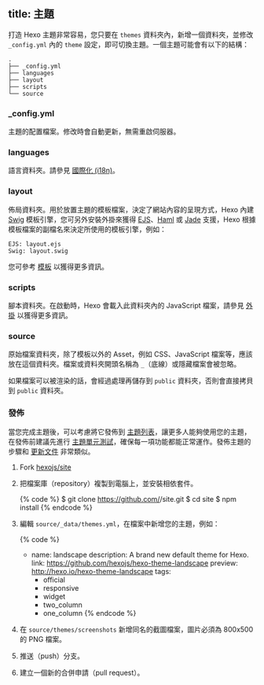 title: 主題
---
打造 Hexo 主題非常容易，您只要在 `themes` 資料夾內，新增一個資料夾，並修改 `_config.yml` 內的 `theme` 設定，即可切換主題。一個主題可能會有以下的結構：

``` plain
.
├── _config.yml
├── languages
├── layout
├── scripts
└── source
```

### _config.yml

主題的配置檔案。修改時會自動更新，無需重啟伺服器。

### languages

語言資料夾。請參見 [國際化 (i18n)](internationalization.html)。

### layout

佈局資料夾。用於放置主題的模板檔案，決定了網站內容的呈現方式，Hexo 內建 [Swig] 模板引擎，您可另外安裝外掛來獲得 [EJS]、[Haml] 或 [Jade] 支援，Hexo 根據模板檔案的副檔名來決定所使用的模板引擎，例如：

``` plain
EJS: layout.ejs
Swig: layout.swig
```

您可參考 [模板](templates.html) 以獲得更多資訊。

### scripts

腳本資料夾。在啟動時，Hexo 會載入此資料夾內的 JavaScript 檔案，請參見 [外掛](plugins.html) 以獲得更多資訊。

### source

原始檔案資料夾，除了模板以外的 Asset，例如 CSS、JavaScript 檔案等，應該放在這個資料夾。檔案或資料夾開頭名稱為 `_`（底線）或隱藏檔案會被忽略。

如果檔案可以被渲染的話，會經過處理再儲存到 `public` 資料夾，否則會直接拷貝到 `public` 資料夾。

### 發佈

當您完成主題後，可以考慮將它發佈到 [主題列表](/themes)，讓更多人能夠使用您的主題，在發佈前建議先進行 [主題單元測試](https://github.com/hexojs/hexo-theme-unit-test)，確保每一項功能都能正常運作。發佈主題的步驟和 [更新文件](contributing.html#更新文件) 非常類似。

1. Fork [hexojs/site]
2. 把檔案庫（repository）複製到電腦上，並安裝相依套件。

    {% code %}
    $ git clone https://github.com/<username>/site.git
    $ cd site
    $ npm install
    {% endcode %}

3. 編輯 `source/_data/themes.yml`，在檔案中新增您的主題，例如：

    {% code %}
    - name: landscape
      description: A brand new default theme for Hexo.
      link: https://github.com/hexojs/hexo-theme-landscape
      preview: http://hexo.io/hexo-theme-landscape
      tags:
        - official
        - responsive
        - widget
        - two_column
        - one_column
    {% endcode %}

4. 在 `source/themes/screenshots` 新增同名的截圖檔案，圖片必須為 800x500 的 PNG 檔案。
5. 推送（push）分支。
6. 建立一個新的合併申請（pull request）。

[EJS]: https://github.com/hexojs/hexo-renderer-ejs
[Swig]: http://paularmstrong.github.com/swig/
[Haml]: https://github.com/hexojs/hexo-renderer-haml
[Jade]: https://github.com/hexojs/hexo-renderer-jade
[hexojs/site]: https://github.com/hexojs/site
